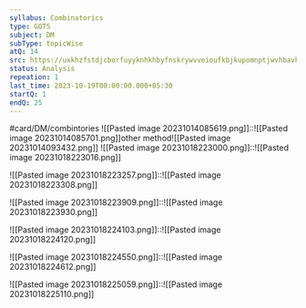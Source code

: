 ```yaml
---
syllabus: Combinatorics
type: GOTS
subject: DM
subType: topicWise
atQ: 14
src: https://uxkhzfstdjcborfuyyknhkhbyfnskrywvveioufkbjkupomnptjwvhbavkysuhi.vercel.app/gateoverflow.in/quiz/results.html?exam_id=318
status: Analysis
repeation: 1
last_time: 2023-10-19T00:00:00.000+05:30
startQ: 1
endQ: 25
---
```

#card/DM/combintories 
![[Pasted image 20231014085619.png]]::![[Pasted image 20231014085701.png]]other method![[Pasted image 20231014093432.png]] <!--SR:!2023-10-27,4,270-->
![[Pasted image 20231018223000.png]]::![[Pasted image 20231018223016.png]] <!--SR:!2023-10-27,4,270-->

![[Pasted image 20231018223257.png]]::![[Pasted image 20231018223308.png]] <!--SR:!2023-10-29,4,278-->

![[Pasted image 20231018223909.png]]::![[Pasted image 20231018223930.png]] <!--SR:!2023-10-27,4,270-->

![[Pasted image 20231018224103.png]]::![[Pasted image 20231018224120.png]] <!--SR:!2023-10-26,3,250-->


![[Pasted image 20231018224550.png]]::![[Pasted image 20231018224612.png]] <!--SR:!2023-10-27,4,270-->


![[Pasted image 20231018225059.png]]::![[Pasted image 20231018225110.png]] <!--SR:!2023-10-27,4,270-->